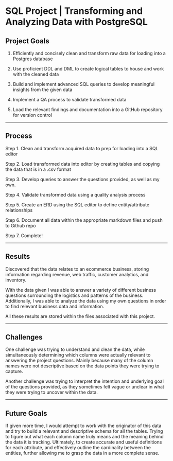 # SQL Project | Transforming and Analyzing Data with PostgreSQL

## Project Goals
1. Efficiently and concisely clean and transform raw data for loading into a Postgres database

2. Use proficient DDL and DML to create logical tables to house and work with the cleaned data
3. Build and implement advanced SQL queries to develop meaningful insights from the given data
4. Implement a QA process to validate transformed data
5. Load the relevant findings and documentation into a GitHub repository for version control
***
## Process
Step 1. Clean and transform acquired data to prep for loading into a SQL editor

Step 2. Load transformed data into editor by creating tables and copying the data that is in a .csv format

Step 3. Develop queries to answer the questions provided, as well as my own.

Step 4. Validate transformed data using a quality analysis process

Step 5. Create an ERD using the SQL editor to define entity/attribute relationships

Step 6. Document all data within the appropriate markdown files and push to Github repo

Step 7. Complete!
***
## Results
Discovered that the data relates to an ecommerce business, storing information regarding revenue, web traffic, customer analytics, and inventory.

With the data given I was able to answer a variety of different business questions surrounding the logistics and patterns of the business. Additionally, I was able to analyze the data using my own questions in order to find relevant business data and information.

All these results are stored within the files associated with this project.
***
## Challenges 
One challenge was trying to understand and clean the data, while simultaneously determining which columns were actually relevant to answering the project questions. Mainly because many of the column names were not descriptive based on the data points they were trying to capture.

Another challenge was trying to interpret the intention and underlying goal of the questions provided, as they sometimes felt vague or unclear in what they were trying to uncover within the data.
***
## Future Goals
If given more time, I would attempt to work with the originator of this data and try to build a relevant and descriptive schema for all the tables. Trying to figure out what each column name truly means and the meaning behind the data it is tracking. Ultimately, to create accurate and useful definitions for each attribute, and effectively outline the cardinality between the entities, further allowing me to grasp the data in a more complete sense.
